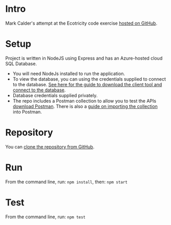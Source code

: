 # Intro
Mark Calder's attempt at the Ecotricity code exercise [hosted on GitHub](https://github.com/ecotricity/hiring/blob/master/API/meters.md).

# Setup
Project is written in NodeJS using Express and has an Azure-hosted cloud SQL Database. 
* You will need NodeJs installed to run the application. 
* To view the database, you can using the credentials supplied to connect to the database. [See here for the guide to download the client tool and connect to the database](https://docs.microsoft.com/en-us/azure/sql-database/sql-database-connect-query-ssms).
* Database credentials supplied privately.
* The repo includes a Postman collection to allow you to test the APIs [download Postman](https://getpostman.com). There is also a [guide on importing the collection](https://learning.getpostman.com/docs/postman/collections/data-formats/#importing-postman-data) into Postman.


# Repository
You can [clone the repository from GitHub](https://github.com/testpattern/ecoExample.git). 

# Run
From the command line, run: `npm install`, then: `npm start`


# Test
From the command line, run:
`npm test`